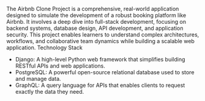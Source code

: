 The Airbnb Clone Project is a comprehensive, real-world application designed to simulate the development of a robust booking platform like Airbnb. It involves a deep dive into full-stack development, focusing on backend systems, database design, API development, and application security. This project enables learners to understand complex architectures, workflows, and collaborative team dynamics while building a scalable web application.
Technology Stack
- Django: A high-level Python web framework that simplifies building RESTful APIs and web applications.
- PostgreSQL: A powerful open-source relational database used to store and manage data.
- GraphQL: A query language for APIs that enables clients to request exactly the data they need.
